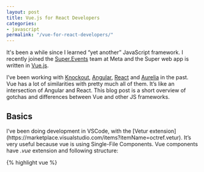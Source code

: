 ```yaml
---
layout: post
title: Vue.js for React Developers
categories:
- javascript
permalink: "/vue-for-react-developers/"
---
```


It's been a while since I learned “yet another” JavaScript framework. I recently joined the [Super.Events](https://super.events) team at Meta and the Super web app is written in [Vue.js](https://vuejs.org/).

I’ve been working with [Knockout](https://jj09.net/ndc-london-2016-azure-portal-and-recommended-talks/), [Angular](https://jj09.net/tdd-with-typescript-angularjs-and-node-js/), [React](https://jj09.net/cognitive-search-azure-search-with-ai/) and [Aurelia](https://jj09.net/strange-loop-and-ncdevcon/) in the past. Vue has a lot of similarities with pretty much all of them. It’s like an intersection of Angular and React. This blog post is a short overview of gotchas and differences between Vue and other JS frameworks.

<h2>Basics</h2>
I’ve been doing development in VSCode, with the [Vetur extension](https://marketplace.visualstudio.com/items?itemName=octref.vetur). It’s very useful because vue is using Single-File Components. Vue components have <em>.vue</em> extension and following structure:

{% highlight vue %}
<template>
<!-- html –>
</template>
<script>
// JS code
</script>
<style>
/ * css styles */
</style>
{% endhighlight %}

You can generate a Vue app with [Vue CLI](https://cli.vuejs.org/). It’s useful for quickly generating app skeletons, and also provides out of box bundling and minification for production.

<h2>Key things to learn</h2>

* Vue has [props](https://vuejs.org/tutorial/#step-12) and state (like React)
* Vue allows to create [components](https://vuejs.org/tutorial/#step-11) and reference them similarly to React
* [​​Vuex](https://vuex.vuejs.org/) is a store like [Redux](https://redux.js.org/)
* Vue router is very similar to Angular router
* Dynamic text uses mustaches syntax: _<div>Hello, \{\{ name \}\}</div>_ (almost like React but with double curly braces)
* There is [options API and composition API](https://fjolt.com/article/vue-composition-api-vs-options-api) - the best explanation of differences is in [https://vuejs.org/tutorial/](https://vuejs.org/tutorial/) (you can switch code samples between options and composition API) and in [Vue JS 3 Tutorial for Beginners](https://www.youtube.com/playlist?list=PL4cUxeGkcC9hYYGbV60Vq3IXYNfDk8At1) ([part1](https://www.youtube.com/watch?v=V-kxBWcPJfo&list=PL4cUxeGkcC9hYYGbV60Vq3IXYNfDk8At1&index=10), [part2](https://www.youtube.com/watch?v=V-kxBWcPJfo&list=PL4cUxeGkcC9hYYGbV60Vq3IXYNfDk8At1&index=10))
* To bind variable to component use `v-bind:variable` or `:variable` ([example](https://vuejs.org/tutorial/#step-3))
* For two way bindings use `v-model` ([example](https://vuejs.org/tutorial/#step-5))
* For event bindings use `v-on` or `@` ([example](https://vuejs.org/tutorial/#step-4))
* You can do conditional rendering with `v-if` directive ([example](https://vuejs.org/tutorial/#step-6))
* Directive for iterating thru list: `v-for` ([example](https://vuejs.org/tutorial/#step-7))
* Other useful things:
    * [Computeds](https://vuejs.org/tutorial/#step-8) - changes when underlying variables change, similar to Knockout `ko.computed`
    * [Refs](https://vuejs.org/tutorial/#step-9) - allows to reference DOM element and manipulate it directly
    * [Watchers](https://vuejs.org/tutorial/#step-10) - allows to subscribe to variable changes, similar to Knockout subscriptions
    * [Emits](https://vuejs.org/tutorial/#step-13) - you can emit events with `this.$emit(‘my event’)`

<h2>Resources</h2>

* **[Vue JS Crash Course](https://www.youtube.com/watch?v=qZXt1Aom3Cs) - awesome (the best) overview of Vue**
* [Vuex Tutorial](https://www.youtube.com/playlist?list=PL4cUxeGkcC9i371QO_Rtkl26MwtiJ30P2) - great overview of Vuex store
* [Differences between Vue 2 vs Vue 3](https://javascript.plainenglish.io/differences-between-vue-2-and-vue-3-ee627e2c83a8) - the most recent version of vue is 3, but a lot of apps are still written in vue 2
* [Vue JS 3 Tutorial for Beginners](https://www.youtube.com/playlist?list=PL4cUxeGkcC9hYYGbV60Vq3IXYNfDk8At1) - more comprehensive overview of all vue features, if you watched above, I recommend especially the videos about composition API, which is specific for Vue 3:
    * [Vue JS 3 Tutorial for Beginners #10 - The Composition API (part 1)](https://www.youtube.com/watch?v=V-kxBWcPJfo&list=PL4cUxeGkcC9hYYGbV60Vq3IXYNfDk8At1&index=10)
    * [Vue JS 3 Tutorial for Beginners #11 - The Composition API (part 2)](https://www.youtube.com/watch?v=0FwBjPeLqQ8&list=PL4cUxeGkcC9hYYGbV60Vq3IXYNfDk8At1&index=11)
* [Official vue.js tutorial](https://vuejs.org/tutorial/) - quick overview of all vue features (recommended after going through tutorials to refresh your knowledge)